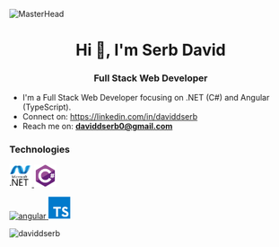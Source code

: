 ![MasterHead](https://trisya.com/myimg/child/Website%20Design.gif)
<h1 align="center">Hi 👋, I'm Serb David</h1>
<h3 align="center">Full Stack Web Developer</h3>

- I'm a Full Stack Web Developer focusing on .NET (C#) and Angular (TypeScript).
- Connect on: https://linkedin.com/in/daviddserb
- Reach me on: **daviddserb0@gmail.com**

<h3 align="left">Technologies</h3>
<p align="left">
  <a href="https://dotnet.microsoft.com/" target="_blank" rel="noreferrer"> <img src="https://raw.githubusercontent.com/devicons/devicon/master/icons/dot-net/dot-net-original-wordmark.svg" alt="dotnet" width="40" height="40"/> </a>
  <a href="https://www.w3schools.com/cs/" target="_blank" rel="noreferrer"> <img src="https://raw.githubusercontent.com/devicons/devicon/master/icons/csharp/csharp-original.svg" alt="csharp" width="40" height="40"/> </a>
  
  <a href="https://angular.io" target="_blank" rel="noreferrer"> <img src="https://angular.io/assets/images/logos/angular/angular.svg" alt="angular" width="40" height="40"/> </a>
  <a href="https://www.typescriptlang.org/" target="_blank" rel="noreferrer"> <img src="https://raw.githubusercontent.com/devicons/devicon/master/icons/typescript/typescript-original.svg" alt="typescript" width="40" height="40"/> </a>
</p>

<p><img align="left" src="https://github-readme-stats.vercel.app/api/top-langs?username=daviddserb&show_icons=true&locale=en&layout=compact" alt="daviddserb" /></p>
